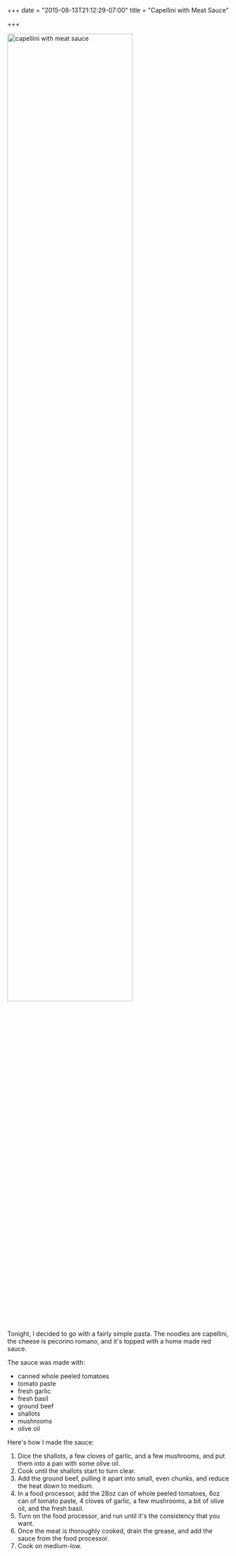 +++
date = "2015-08-13T21:12:29-07:00"
title = "Capellini with Meat Sauce"

+++

<img alt="capellini with meat sauce" width="75%" src="https://s3.amazonaws.com/ejf3-public/hosted_files/ejf_io/pasta.jpg">

Tonight, I decided to go with a fairly simple pasta. The noodles are capellini, the cheese is pecorino romano, and it's topped with a home made red sauce.

The sauce was made with:

* canned whole peeled tomatoes
* tomato paste
* fresh garlic
* fresh basil
* ground beef
* shallots
* mushrooms
* olive oil

Here's how I made the sauce:

1. Dice the shallots, a few cloves of garlic, and a few mushrooms, and put them into a pan with some olive oil.
1. Cook until the shallots start to turn clear.
1. Add the ground beef, pulling it apart into small, even chunks, and reduce the heat down to medium.
1. In a food processor, add the 28oz can of whole peeled tomatoes, 6oz can of tomato paste, 4 cloves of garlic, a few mushrooms, a bit of olive oil, and the fresh basil.
1. Turn on the food processor, and run until it's the consistency that you want.
1. Once the meat is thoroughly cooked, drain the grease, and add the sauce from the food processor.
1. Cook on medium-low.
